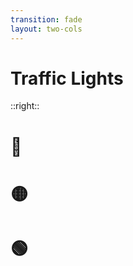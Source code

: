 ```yaml
---
transition: fade
layout: two-cols
---
```


<div class="flex justify-center items-center h-full">

# Traffic Lights

</div>

::right::

<div class="flex flex-col justify-center items-center h-full">
   
# 🔴
# 🟡
# 🟢

</div>

<!--
Bir trafik lambası aşağı-yukarı şöyle görünüyor. 3 tane farklı renkte üst üst sıralanmış lambalar, insanların ya da yayaların farklı şekilde davranmasına neden oluyor.

Lamba grubu aynı, insanlar da aynı fakat farklı durumlarda farklı davranıyorlar.
-->
